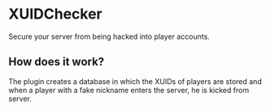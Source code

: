 # XUIDChecker

Secure your server from being hacked into player accounts. 

## How does it work?

The plugin creates a database in which the XUIDs of players are stored and when a player with a fake nickname enters the server, he is kicked from server.
